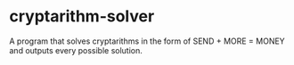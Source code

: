 # cryptarithm-solver
A program that solves cryptarithms in the form of SEND + MORE = MONEY
and outputs every possible solution.
